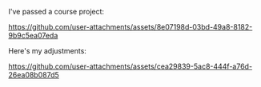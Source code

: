 I've passed a course project: 

https://github.com/user-attachments/assets/8e07198d-03bd-49a8-8182-9b9c5ea07eda

Here's my adjustments:


https://github.com/user-attachments/assets/cea29839-5ac8-444f-a76d-26ea08b087d5

